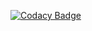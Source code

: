 [![Codacy Badge](https://app.codacy.com/project/badge/Grade/894d786e166d4516840e12812119809b)](https://www.codacy.com/manual/Ben-Towler/volant?utm_source=github.com&amp;utm_medium=referral&amp;utm_content=Ben-Towler/volant&amp;utm_campaign=Badge_Grade)
